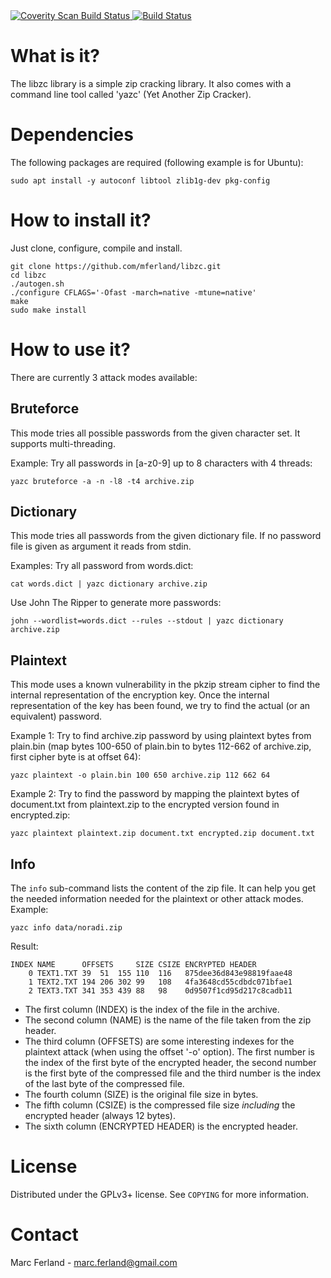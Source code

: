 <a href="https://scan.coverity.com/projects/mferland-libzc">
  <img alt="Coverity Scan Build Status"
       src="https://scan.coverity.com/projects/7176/badge.svg"/>
</a>

<a href="https://github.com/mferland/libzc/actions">
   <img alt="Build Status"
        src="https://github.com/mferland/libzc/actions/workflows/check.yml/badge.svg"/>
</a>

What is it?
===========
The libzc library is a simple zip cracking library. It also comes with
a command line tool called 'yazc' (Yet Another Zip Cracker).

Dependencies
============

The following packages are required (following example is for Ubuntu):

    sudo apt install -y autoconf libtool zlib1g-dev pkg-config

How to install it?
==================

Just clone, configure, compile and install.

    git clone https://github.com/mferland/libzc.git
    cd libzc
    ./autogen.sh
    ./configure CFLAGS='-Ofast -march=native -mtune=native'
    make
    sudo make install

How to use it?
==============
There are currently 3 attack modes available:

Bruteforce
----------
This mode tries all possible passwords from the given character
set. It supports multi-threading.

Example:
Try all passwords in [a-z0-9] up to 8 characters with 4 threads:

    yazc bruteforce -a -n -l8 -t4 archive.zip

Dictionary
----------
This mode tries all passwords from the given dictionary file. If no
password file is given as argument it reads from stdin.

Examples:
Try all password from words.dict:

    cat words.dict | yazc dictionary archive.zip

Use John The Ripper to generate more passwords:

    john --wordlist=words.dict --rules --stdout | yazc dictionary archive.zip

Plaintext
---------
This mode uses a known vulnerability in the pkzip stream cipher to
find the internal representation of the encryption key. Once the
internal representation of the key has been found, we try to find the
actual (or an equivalent) password.

Example 1:
Try to find archive.zip password by using plaintext bytes from
plain.bin (map bytes 100-650 of plain.bin to bytes 112-662 of
archive.zip, first cipher byte is at offset 64):

    yazc plaintext -o plain.bin 100 650 archive.zip 112 662 64

Example 2:
Try to find the password by mapping the plaintext bytes of
document.txt from plaintext.zip to the encrypted version found in
encrypted.zip:

    yazc plaintext plaintext.zip document.txt encrypted.zip document.txt

Info
----
The `info` sub-command lists the content of the zip file. It can help
you get the needed information needed for the plaintext or other
attack modes. Example:

    yazc info data/noradi.zip

Result:

    INDEX NAME      OFFSETS     SIZE CSIZE ENCRYPTED HEADER
        0 TEXT1.TXT 39  51  155 110  116   875dee36d843e98819faae48
        1 TEXT2.TXT 194 206 302 99   108   4fa3648cd55cdbdc071bfae1
        2 TEXT3.TXT 341 353 439 88   98    0d9507f1cd95d217c8cadb11

- The first column (INDEX) is the index of the file in the archive.
- The second column (NAME) is the name of the file taken from the zip
  header.
- The third column (OFFSETS) are some interesting indexes for the
  plaintext attack (when using the offset '-o' option). The first
  number is the index of the first byte of the encrypted header, the
  second number is the first byte of the compressed file and the third
  number is the index of the last byte of the compressed file.
- The fourth column (SIZE) is the original file size in bytes.
- The fifth column (CSIZE) is the compressed file size _including_ the
  encrypted header (always 12 bytes).
- The sixth column (ENCRYPTED HEADER) is the encrypted header.

License
=======
Distributed under the GPLv3+ license. See `COPYING` for more information.

Contact
=======
Marc Ferland - marc.ferland@gmail.com
